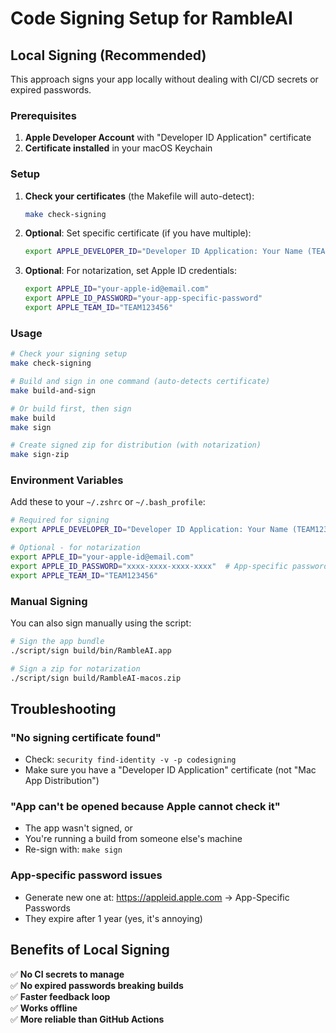 # Code Signing Setup for RambleAI

## Local Signing (Recommended)

This approach signs your app locally without dealing with CI/CD secrets or expired passwords.

### Prerequisites

1. **Apple Developer Account** with "Developer ID Application" certificate
2. **Certificate installed** in your macOS Keychain

### Setup

1. **Check your certificates** (the Makefile will auto-detect):
   ```bash
   make check-signing
   ```

2. **Optional**: Set specific certificate (if you have multiple):
   ```bash
   export APPLE_DEVELOPER_ID="Developer ID Application: Your Name (TEAM123456)"
   ```

3. **Optional**: For notarization, set Apple ID credentials:
   ```bash
   export APPLE_ID="your-apple-id@email.com"
   export APPLE_ID_PASSWORD="your-app-specific-password"  
   export APPLE_TEAM_ID="TEAM123456"
   ```

### Usage

```bash
# Check your signing setup
make check-signing

# Build and sign in one command (auto-detects certificate)
make build-and-sign

# Or build first, then sign
make build
make sign

# Create signed zip for distribution (with notarization)
make sign-zip
```

### Environment Variables

Add these to your `~/.zshrc` or `~/.bash_profile`:

```bash
# Required for signing
export APPLE_DEVELOPER_ID="Developer ID Application: Your Name (TEAM123456)"

# Optional - for notarization
export APPLE_ID="your-apple-id@email.com" 
export APPLE_ID_PASSWORD="xxxx-xxxx-xxxx-xxxx"  # App-specific password
export APPLE_TEAM_ID="TEAM123456"
```

### Manual Signing

You can also sign manually using the script:

```bash
# Sign the app bundle
./script/sign build/bin/RambleAI.app

# Sign a zip for notarization  
./script/sign build/RambleAI-macos.zip
```

## Troubleshooting

### "No signing certificate found"
- Check: `security find-identity -v -p codesigning`
- Make sure you have a "Developer ID Application" certificate (not "Mac App Distribution")

### "App can't be opened because Apple cannot check it"
- The app wasn't signed, or 
- You're running a build from someone else's machine
- Re-sign with: `make sign`

### App-specific password issues
- Generate new one at: https://appleid.apple.com → App-Specific Passwords
- They expire after 1 year (yes, it's annoying)

## Benefits of Local Signing

✅ **No CI secrets to manage**  
✅ **No expired passwords breaking builds**  
✅ **Faster feedback loop**  
✅ **Works offline**  
✅ **More reliable than GitHub Actions**
